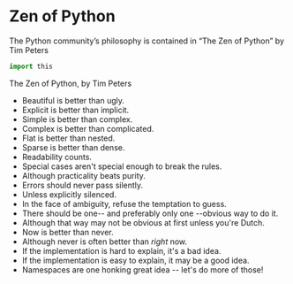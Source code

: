 # Zen of Python

The Python community’s philosophy is contained in “The Zen of Python” by Tim Peters
```python
import this
```

The Zen of Python, by Tim Peters

- Beautiful is better than ugly.
- Explicit is better than implicit.
- Simple is better than complex.
-  Complex is better than complicated.
-  Flat is better than nested.
-  Sparse is better than dense.
-  Readability counts.
-  Special cases aren't special enough to break the rules.
-  Although practicality beats purity.
-  Errors should never pass silently.
-  Unless explicitly silenced.
-  In the face of ambiguity, refuse the temptation to guess.
-  There should be one-- and preferably only one --obvious way to do it.
-  Although that way may not be obvious at first unless you're Dutch.
-  Now is better than never.
-  Although never is often better than *right* now.
-  If the implementation is hard to explain, it's a bad idea.
-  If the implementation is easy to explain, it may be a good idea.
-  Namespaces are one honking great idea -- let's do more of those!
